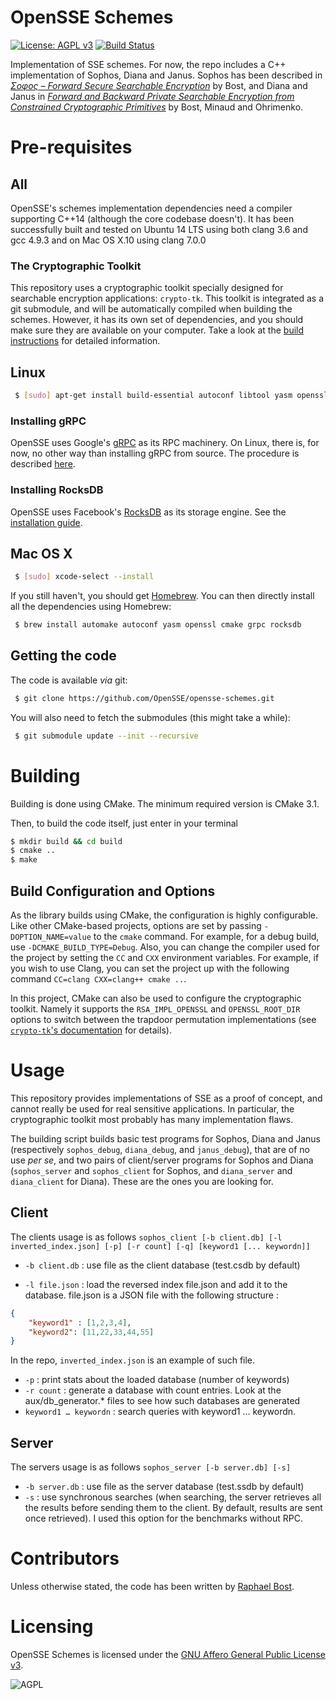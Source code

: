 # OpenSSE Schemes
[![License: AGPL v3](https://img.shields.io/badge/License-AGPL%20v3-blue.svg)](https://www.gnu.org/licenses/agpl-3.0)
[![Build Status](https://travis-ci.org/OpenSSE/opensse-schemes.svg?branch=master)](https://travis-ci.org/OpenSSE/opensse-schemes)

Implementation of SSE schemes. For now, the repo includes a C++ implementation of Sophos, Diana and Janus. Sophos has been described in *[Σoφoς – Forward Secure Searchable Encryption](https://eprint.iacr.org/2016/728.pdf)* by Bost, and Diana and Janus in *[Forward and Backward Private Searchable Encryption from Constrained Cryptographic Primitives](https://eprint.iacr.org/2017/805.pdf)* by Bost, Minaud and Ohrimenko.


# Pre-requisites
## All
OpenSSE's schemes implementation dependencies need a compiler supporting C++14 (although the core codebase doesn't). It has been successfully built and tested on Ubuntu 14 LTS using both clang 3.6 and gcc 4.9.3 and on Mac OS X.10 using clang 7.0.0

### The Cryptographic Toolkit

This repository uses a cryptographic toolkit specially designed for searchable encryption applications: `crypto-tk`.
This toolkit is integrated as a git submodule, and will be automatically compiled when building the schemes.
However, it has its own set of dependencies, and you should make sure they are available on your computer.
Take a look at the [build instructions](https://github.com/OpenSSE/crypto-tk#building) for detailed information.

## Linux

```sh
 $ [sudo] apt-get install build-essential autoconf libtool yasm openssl cmake
```

### Installing gRPC
OpenSSE uses Google's [gRPC](http://grpc.io) as its RPC machinery.
On Linux, there is, for now, no other way than installing gRPC from source.
The procedure is described [here](https://github.com/grpc/grpc/blob/master/BUILDING.md).

### Installing RocksDB
OpenSSE uses Facebook's [RocksDB](http://rocksdb.org) as its storage engine. See the [installation guide](https://github.com/facebook/rocksdb/blob/master/INSTALL.md).

## Mac OS X

```sh
 $ [sudo] xcode-select --install
```

If you still haven't, you should get [Homebrew](http://brew.sh/).
You can then directly install all the dependencies using Homebrew:
```sh
 $ brew install automake autoconf yasm openssl cmake grpc rocksdb
```



## Getting the code
The code is available *via* git:

```sh
 $ git clone https://github.com/OpenSSE/opensse-schemes.git
```

You will also need to fetch the submodules (this might take a while):

```sh
 $ git submodule update --init --recursive
```


# Building

Building is done using CMake. The minimum required version is CMake 3.1.

Then, to build the code itself, just enter in your terminal

```sh
$ mkdir build && cd build
$ cmake ..
$ make
```

## Build Configuration and Options

As the library builds using CMake, the configuration is highly configurable.
Like other CMake-based projects, options are set by passing `-DOPTION_NAME=value` to the `cmake` command.
For example, for a debug build, use `-DCMAKE_BUILD_TYPE=Debug`.
Also, you can change the compiler used for the project by setting the `CC` and `CXX` environment variables.
For example, if you wish to use Clang, you can set the project up with the following command
`CC=clang CXX=clang++ cmake ..`.

In this project, CMake can also be used to configure the cryptographic toolkit. Namely it supports the `RSA_IMPL_OPENSSL` and `OPENSSL_ROOT_DIR` options to switch between the trapdoor permutation implementations (see [`crypto-tk`'s documentation](https://github.com/OpenSSE/crypto-tk#options) for details).

# Usage

This repository provides implementations of SSE as a proof of concept, and cannot really be used for real sensitive applications. In particular, the cryptographic toolkit most probably has many implementation flaws.

The building script builds basic test programs for Sophos, Diana and Janus (respectively `sophos_debug`, `diana_debug`, and `janus_debug`), that are of no use *per se*, and two pairs of client/server programs for Sophos and Diana (`sophos_server` and `sophos_client` for Sophos, and `diana_server` and `diana_client` for Diana). These are the ones you are looking for.

## Client
The clients usage is as follows
`sophos_client [-b client.db] [-l inverted_index.json] [-p] [-r count] [-q] [keyword1 [... keywordn]]`

* `-b client.db` : use file as the client database (test.csdb by default)


* `-l file.json` : load the reversed index file.json and add it to the database. file.json is a JSON file with the following structure :
```json
{
	"keyword1" : [1,2,3,4],
	"keyword2": [11,22,33,44,55]
}
```
In the repo, `inverted_index.json` is an example of such file.
* `-p` : print stats about the loaded database (number of keywords)
* `-r count` : generate a database with count entries. Look at the aux/db_generator.* files to see how such databases are generated
* `keyword1 … keywordn` : search queries with keyword1 … keywordn.


## Server
The servers usage is as follows
`sophos_server [-b server.db] [-s]`

* `-b server.db` : use file as the server database (test.ssdb by default)
* `-s` : use synchronous searches (when searching, the server retrieves all the results before sending them to the client. By default, results are sent once retrieved). I used this option for the benchmarks without RPC.



# Contributors

Unless otherwise stated, the code has been written by [Raphael Bost](https://raphael.bost.fyi).

# Licensing

OpenSSE Schemes is licensed under the [GNU Affero General Public License v3](http://www.gnu.org/licenses/agpl.html).

![AGPL](http://www.gnu.org/graphics/agplv3-88x31.png)

